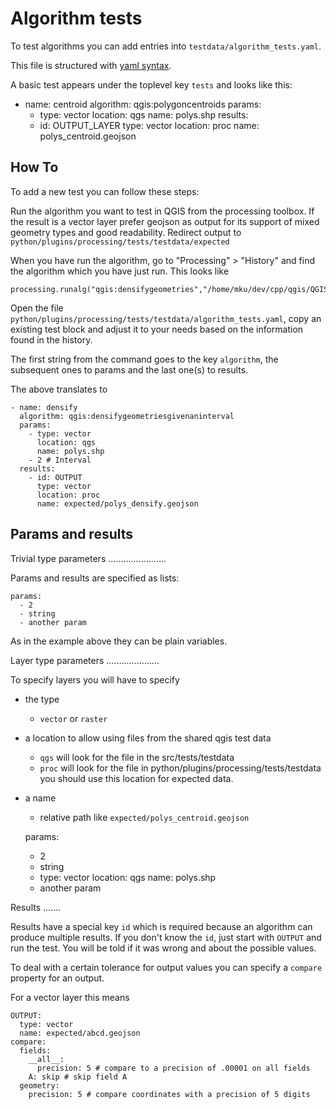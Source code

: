 Algorithm tests
===============

To test algorithms you can add entries into `testdata/algorithm_tests.yaml`.

This file is structured with [yaml syntax](http://www.yaml.org/start.html).

A basic test appears under the toplevel key `tests` and looks like this:

  - name: centroid
    algorithm: qgis:polygoncentroids
    params:
      - type: vector
        location: qgs
        name: polys.shp
    results:
      - id: OUTPUT_LAYER
        type: vector
        location: proc
        name: polys_centroid.geojson

How To
------

To add a new test you can follow these steps:

Run the algorithm you want to test in QGIS from the processing toolbox. If the
result is a vector layer prefer geojson as output for its support of mixed
geometry types and good readability. Redirect output to
`python/plugins/processing/tests/testdata/expected`

When you have run the algorithm, go to "Processing" > "History" and find the
algorithm which you have just run. This looks like

    processing.runalg("qgis:densifygeometries","/home/mku/dev/cpp/qgis/QGIS/tests/testdata/polys.shp",2,"/home/mku/dev/cpp/qgis/QGIS/python/plugins/processing/tests/testdata/polys_densify.geojson")

Open the file `python/plugins/processing/tests/testdata/algorithm_tests.yaml`,
copy an existing test block and adjust it to your needs based on the
information found in the history.

The first string from the command goes to the key `algorithm`, the subsequent
ones to params and the last one(s) to results.

The above translates to

    - name: densify
      algorithm: qgis:densifygeometriesgivenaninterval
      params:
        - type: vector
          location: qgs
          name: polys.shp
        - 2 # Interval
      results:
        - id: OUTPUT
          type: vector
          location: proc
          name: expected/polys_densify.geojson

Params and results
------------------

Trivial type parameters
.......................

Params and results are specified as lists:

    params:
      - 2
      - string
      - another param

As in the example above they can be plain variables.

Layer type parameters
.....................

To specify layers you will have to specify

 * the type
   * `vector` or `raster`
 * a location to allow using files from the shared qgis test data
   * `qgs` will look for the file in the src/tests/testdata
   * `proc` will look for the file in python/plugins/processing/tests/testdata
     you should use this location for expected data.
 * a name
   * relative path like `expected/polys_centroid.geojson`

    params:
      - 2
      - string
      - type: vector
        location: qgs
        name: polys.shp
      - another param

Results
.......

Results have a special key `id` which is required because an algorithm can
produce multiple results. If you don't know the `id`, just start with `OUTPUT`
and run the test. You will be told if it was wrong and about the possible
values.

To deal with a certain tolerance for output values you can specify a
`compare` property for an output.

For a vector layer this means

    OUTPUT:
      type: vector
      name: expected/abcd.geojson
    compare:
      fields:
        __all__:
          precision: 5 # compare to a precision of .00001 on all fields
        A: skip # skip field A
      geometry:
        precision: 5 # compare coordinates with a precision of 5 digits
